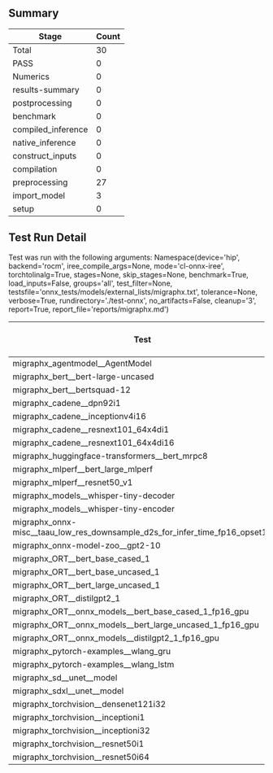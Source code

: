 ## Summary

|Stage|Count|
|--|--|
| Total | 30 |
| PASS | 0 |
| Numerics | 0 |
| results-summary | 0 |
| postprocessing | 0 |
| benchmark | 0 |
| compiled_inference | 0 |
| native_inference | 0 |
| construct_inputs | 0 |
| compilation | 0 |
| preprocessing | 27 |
| import_model | 3 |
| setup | 0 |

## Test Run Detail 
Test was run with the following arguments:
Namespace(device='hip', backend='rocm', iree_compile_args=None, mode='cl-onnx-iree', torchtolinalg=True, stages=None, skip_stages=None, benchmark=True, load_inputs=False, groups='all', test_filter=None, testsfile='onnx_tests/models/external_lists/migraphx.txt', tolerance=None, verbose=True, rundirectory='./test-onnx', no_artifacts=False, cleanup='3', report=True, report_file='reports/migraphx.md')

| Test | Exit Status | Mean Benchmark Time (ms) | Notes |
|--|--|--|--|
| migraphx_agentmodel__AgentModel | preprocessing | None | |
| migraphx_bert__bert-large-uncased | preprocessing | None | |
| migraphx_bert__bertsquad-12 | preprocessing | None | |
| migraphx_cadene__dpn92i1 | preprocessing | None | |
| migraphx_cadene__inceptionv4i16 | preprocessing | None | |
| migraphx_cadene__resnext101_64x4di1 | preprocessing | None | |
| migraphx_cadene__resnext101_64x4di16 | preprocessing | None | |
| migraphx_huggingface-transformers__bert_mrpc8 | preprocessing | None | |
| migraphx_mlperf__bert_large_mlperf | preprocessing | None | |
| migraphx_mlperf__resnet50_v1 | preprocessing | None | |
| migraphx_models__whisper-tiny-decoder | preprocessing | None | |
| migraphx_models__whisper-tiny-encoder | preprocessing | None | |
| migraphx_onnx-misc__taau_low_res_downsample_d2s_for_infer_time_fp16_opset11 | import_model | None | |
| migraphx_onnx-model-zoo__gpt2-10 | preprocessing | None | |
| migraphx_ORT__bert_base_cased_1 | preprocessing | None | |
| migraphx_ORT__bert_base_uncased_1 | preprocessing | None | |
| migraphx_ORT__bert_large_uncased_1 | preprocessing | None | |
| migraphx_ORT__distilgpt2_1 | preprocessing | None | |
| migraphx_ORT__onnx_models__bert_base_cased_1_fp16_gpu | preprocessing | None | |
| migraphx_ORT__onnx_models__bert_large_uncased_1_fp16_gpu | preprocessing | None | |
| migraphx_ORT__onnx_models__distilgpt2_1_fp16_gpu | preprocessing | None | |
| migraphx_pytorch-examples__wlang_gru | preprocessing | None | |
| migraphx_pytorch-examples__wlang_lstm | preprocessing | None | |
| migraphx_sd__unet__model | import_model | None | |
| migraphx_sdxl__unet__model | import_model | None | |
| migraphx_torchvision__densenet121i32 | preprocessing | None | |
| migraphx_torchvision__inceptioni1 | preprocessing | None | |
| migraphx_torchvision__inceptioni32 | preprocessing | None | |
| migraphx_torchvision__resnet50i1 | preprocessing | None | |
| migraphx_torchvision__resnet50i64 | preprocessing | None | |
